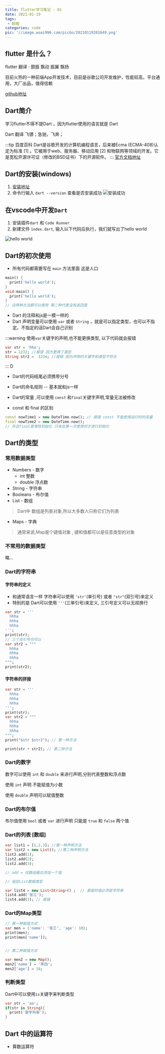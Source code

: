 ```yaml
---
title: flutter学习笔记 - 01
date: 2021-01-19
tags:
 - 前端
categories: code
pic: '//image.woai996.com/picGo/20210119201649.png'
---
```


## flutter 是什么？ 
flutter  翻译 : 颤振 飘动 振翼 飘扬

目前火热的一种前端App开发技术，目前是谷歌公司开发维护，性能较高，平台通用，大厂出品，值得信赖

[github地址](https://github.com/flutter/flutter)

## Dart简介
学习flutter不得不提Dart ，因为flutter使用的语言就是 Dart

Dart  翻译 飞镖；急驰，飞奔；

:::tip 百度百科
Dart是谷歌开发的计算机编程语言，后来被Ecma (ECMA-408)认定为标准 [1]  。它被用于web、服务器、移动应用 [2]  和物联网等领域的开发。它是宽松开源许可证（修改的BSD证书）下的开源软件。
:::
[官方文档地址](https://dart.dev/)


## Dart的安装(windows)
1. [安装地址](https://gekorm.com/dart-windows/)
2. 命令行输入 `dart --version` 查看是否安装成功
![安装成功](//image.woai996.com/picGo/20210119203516.png)


## 在vscode中开发`Dart`
1. 安装插件`dart` 和 `Code Runner` 
2. 新建文件 `index.dart`, 输入以下代码后执行，我们就写出了hello world

![hello world](//image.woai996.com/picGo/20210119204559.png)


## Dart的初次使用

- 所有代码都需要写在 `main` 方法里面 这是人口
```dart
main() {
  print('hello world');
}
void:main() {
  print('hello world');
}
// 这两种方法都可以使用 第二种代表没有返回值
```
- Dart 的注释和js是一模一样的 
- Dart 声明变量可以使用 `var` 或者 `String` ，就是可以指定类型，也可以不指定。不指定的话Dart会自己识别

:::warning
使用`var`关键字的声明,也不能更换类型, 以下代码就会报错
```Dart
var str = 'hha';
str = 1232; //报错 因为更换了类型
String str2 =  1234; //报错 因为声明的关键字和类型不符合
```
:::
D
- Dart的代码结尾必须携带分号
- Dart的命名规则 -- 基本就和js一样

- Dart的常量  ,可以使用 `const` 和`final`关键字声明,常量无法被修改

- const 和 final 的区别

```Dart
const nowTime1 = new DateTime.now(); // 报错 const 不能使用运行时的变量
final nowTime2 = new DateTime.now();  
// 并且final是惰性初始化 只有在第一次使用时才进行初始化
```

## Dart的类型

### 常用数据类型
- Numbers - 数字
  - int 整数
  - double 浮点数
- String - 字符串
- Booleans - 布尔值
- List - 数组
> Dart中 数组是列表对象,所以大多数人只称它们为列表
- Maps - 字典
> 通常来说,Map是个键值对象 , 键和值都可以是任意类型的对象

### 不常用的数据类型
略...

### Dart的字符串
#### 字符串的定义
- 和通常语言一样 字符串可以使用 `'str'`(单引号) 或者 `"str"`(双引号)来定义
- 特别的是 Dart可以使用 `'''`(三单引号)来定义,  三引号定义可以无视换行

```dart
var str = '''
  hhha
  hhha
  hhha
''';
print(str);
// 三个双引号也可以
var str2 = """
  hhha
  hhha
  hhha
""";
print(str2);
```

#### 字符串的拼接
```dart
var str = '''
  hhha
  hhha
  hhha
''';
print(str);
var str2 = """
  hhha
  hhha
  hhha
""";
print("$str $str2"); // 第一种方法

print(str + str2); // 第二种方法
```


### Dart的数字

数字可以使用 `int` 和 `double` 来进行声明,分别代表整数和浮点数

使用 `int` 声明 不能赋值为小数

使用 `double` 声明可以赋值整数


### Dart的布尔值

布尔值使用 `bool` 或者 `var` 进行声明 只能是 `true` 和 `false` 两个值

### Dart的列表 [数组]

```dart
var list1 = [1,2,3]; //第一种声明方法
var list2 = new List(); //第二种声明方法
list2.add(1);
list2.add(2);
list2.add(3);

// add = 往数组最后添加一个值

// 指定List数据类型

var list4 = new List<String>() ;  // 里面的值必须是字符串
list4.add('张三');
list4.add(3); // 报错
```


### Dart的Map类型

```dart
// 第一种赋值方式
var men = {'name': '张三', 'age': 18};
print(men);
print(men['name']);


// 第二种赋值方式

var men2 = new Map();
men2['name'] = '李四';
men2['age'] = 18;

```
### 判断类型

Dart中可以使用`is`关键字来判断类型
```dart
var str = 'aa';
if(str is String){
  print('是字符串');
}

```

## Dart 中的运算符
- 算数运算符
